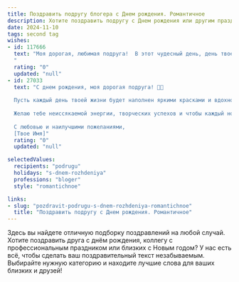 ```yaml
---
title: Поздравить подругу блогера c Днем рождения. Романтичное
description: Хотите поздравить подругу c Днем рождения или другим праздником? Наш ИИ создаст незабываемое поздравление, а вы обязательно выделитесь среди других.  
date: 2024-11-10
tags: second tag
wishes:
- id: 117666
  text: "Моя дорогая, любимая подруга!  В этот чудесный день, день твоего рождения, я хочу сказать тебе, что ты — солнце в моей жизни, яркая звезда в бесконечном небе блогеров. Твой талант, твоя искренность, твоя невероятная способность вдохновлять — всё это завораживает и восхищает. Пусть твоя жизнь будет наполнена счастьем, любовью,  и пусть каждый твой пост  будет  пропитан  теплотой твоего сердца и  оставляет  яркий след в душах твоих читателей.  С Днём рождения, моя прекрасная!
  "
  rating: "0"
  updated: "null"
- id: 27033
  text: "С днем рождения, моя дорогая подруга! 🎉🎂
  
  Пусть каждый день твоей жизни будет наполнен яркими красками и вдохновляющими идеями. Ты - настоящая муза, и каждый твой блог – это маленькое произведение искусства, которое вдохновляет и заряжает позитивом.
  
  Желаю тебе неиссякаемой энергии, творческих успехов и чтобы каждый новый день приносил тебе радость и удовлетворение от того, что ты делаешь. Пусть твои мечты воплощаются в реальность, а каждый твой шаг к ним будет освещен светом твоего уникального таланта.
  
  С любовью и наилучшими пожеланиями,
  [Твое Имя]"
  rating: "0"
  updated: "null"

selectedValues:
  recipients: "podrugu"
  holidays: "s-dnem-rozhdeniya"
  professions: "bloger"
  style: "romantichnoe"

links:
- slug: "pozdravit-podrugu-s-dnem-rozhdeniya-romantichnoe"
  title: "Поздравить подругу c Днем рождения. Романтичное"
---
```


Здесь вы найдете отличную подборку поздравлений на любой случай.
Хотите поздравить друга с днём рождения, коллегу с профессиональным праздником или близких с Новым годом? У нас есть всё, чтобы сделать ваш поздравительный текст незабываемым. Выбирайте нужную категорию и находите лучшие слова для ваших близких и друзей!
